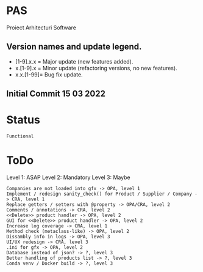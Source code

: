# PAS
Proiect Arhitecturi Software

## Version names and update legend. 
- [1-9].x.x = Major update (new features added). 
- x.[1-9].x = Minor update (refactoring versions, no new features). 
- x.x.[1-99]= Bug fix update. 

## Initial Commit 15 03 2022

# Status
    Functional
# ToDo
Level 1: ASAP
Level 2: Mandatory
Level 3: Maybe

    Companies are not loaded into gfx -> OPA, level 1 
    Implement / redesign sanity_check() for Product / Supplier / Company -> CRA, level 1
    Replace getters / setters with @property -> OPA/CRA, level 2
    Comments / annotations -> CRA, level 2
    <<Delete>> product handler -> OPA, level 2
    GUI for <<Delete>> product handler -> OPA, level 2
    Increase log coverage -> CRA, level 1
    Method check (metaclass-like) -> OPA, level 2
    Dissambly info in logs -> OPA, level 3
    UI/UX redesign -> CRA, level 3
    .ini for gfx -> OPA, level 2
    Database instead of json? -> ?, level 3
    Better handling of products list -> ?, level 3
    Conda venv / Docker build -> ?, level 3